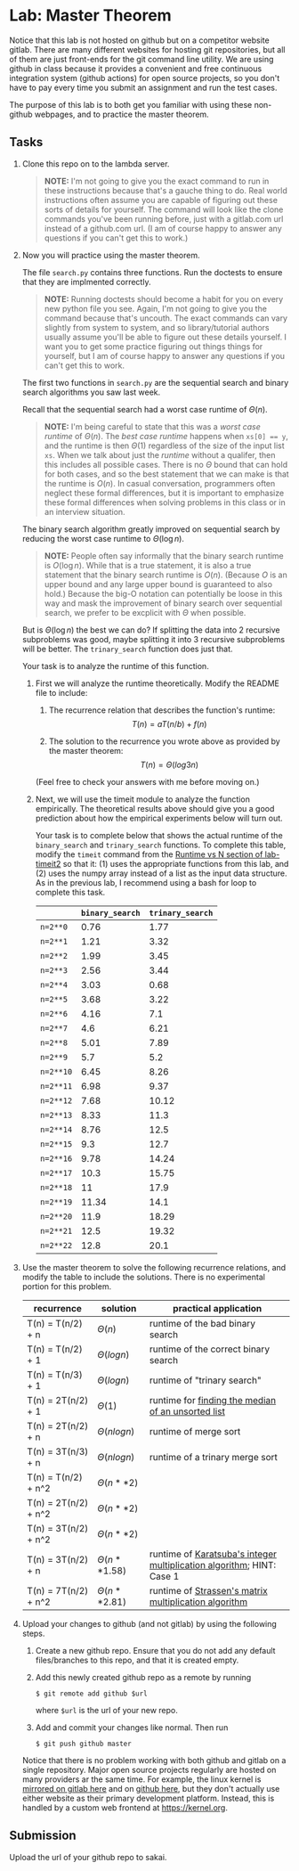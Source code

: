 # Lab: Master Theorem

Notice that this lab is not hosted on github but on a competitor website gitlab.
There are many different websites for hosting git repositories,
but all of them are just front-ends for the git command line utility.
We are using github in class because it provides a convenient and free continuous integration system (github actions) for open source projects,
so you don't have to pay every time you submit an assignment and run the test cases.

The purpose of this lab is to both get you familiar with using these non-github webpages, and to practice the master theorem.

## Tasks

1. Clone this repo on to the lambda server.

    > **NOTE:**
    > I'm not going to give you the exact command to run in these instructions because that's a gauche thing to do.
    > Real world instructions often assume you are capable of figuring out these sorts of details for yourself.
    > The command will look like the clone commands you've been running before, just with a gitlab.com url instead of a github.com url.
    > (I am of course happy to answer any questions if you can't get this to work.)

1. Now you will practice using the master theorem.

    The file `search.py` contains three functions.
    Run the doctests to ensure that they are implmented correctly.

    > **NOTE:**
    > Running doctests should become a habit for you on every new python file you see.
    > Again, I'm not going to give you the command because that's uncouth.
    > The exact commands can vary slightly from system to system,
    > and so library/tutorial authors usually assume you'll be able to figure out these details yourself.
    > I want you to get some practice figuring out things things for yourself,
    > but I am of course happy to answer any questions if you can't get this to work.

    The first two functions in `search.py` are the sequential search and binary search algorithms you saw last week.

    Recall that the sequential search had a worst case runtime of $\Theta(n)$.

    > **NOTE:**
    > I'm being careful to state that this was a *worst case runtime* of $\Theta(n)$.
    > The *best case runtime* happens when `xs[0] == y`,
    > and the runtime is then $\Theta(1)$ regardless of the size of the input list `xs`.
    > When we talk about just the *runtime* without a qualifer,
    > then this includes all possible cases.
    > There is no $\Theta$ bound that can hold for both cases,
    > and so the best statement that we can make is that the runtime is $O(n)$.
    > In casual conversation, programmers often neglect these formal differences,
    > but it is important to emphasize these formal differences when solving problems in this class or in an interview situation.

    The binary search algorithm greatly improved on sequential search by reducing the worst case runtime to $\Theta(\log n)$.

    > **NOTE:**
    > People often say informally that the binary search runtime is $O(\log n)$.
    > While that is a true statement, it is also a true statement that the binary search runtime is $O(n)$.
    > (Because $O$ is an upper bound and any large upper bound is guaranteed to also hold.)
    > Because the big-O notation can potentially be loose in this way and mask the improvement of binary search over sequential search,
    > we prefer to be excplicit with $\Theta$ when possible.

    But is $\Theta(\log n)$ the best we can do?
    If splitting the data into 2 recursive subproblems was good,
    maybe splitting it into 3 recursive subproblems will be better.
    The `trinary_search` function does just that.

    Your task is to analyze the runtime of this function.

    1. First we will analyze the runtime theoretically.
        Modify the README file to include:
    
        1. The recurrence relation that describes the function's runtime:
            $$T(n) = aT(n/b) + f(n)$$

        1. The solution to the recurrence you wrote above as provided by the master theorem:
            $$T(n) = \Theta(log3n)$$

        (Feel free to check your answers with me before moving on.)
    
    1. Next, we will use the timeit module to analyze the function empirically.
        The theoretical results above should give you a good prediction about how the empirical experiments below will turn out.

        Your task is to complete below that shows the actual runtime of the `binary_search` and `trinary_search` functions.
        To complete this table, modify the `timeit` command from the [Runtime vs N section of lab-timeit2](https://github.com/mikeizbicki/lab-timeit2#runtime-vs-n) so that it: (1) uses the appropriate functions from this lab, and (2) uses the numpy array instead of a list as the input data structure.
        As in the previous lab, I recommend using a bash for loop to complete this task.

        |                | `binary_search`           | `trinary_search`      |
        | -------------- | ------------------------- | --------------------- | 
        | `n=2**0`       |           0.76                |     1.77                  |
        | `n=2**1`       |    1.21                       |             3.32          |
        | `n=2**2`       |        1.99                   |              3.45         |
        | `n=2**3`       |            2.56               |              3.44         |
        | `n=2**4`       |           3.03                |               0.68        |
        | `n=2**5`       |           3.68                |               3.22        |
        | `n=2**6`       |           4.16                |           7.1            |
        | `n=2**7`       |          4.6                 |               6.21        |
        | `n=2**8`       |          5.01                 |             7.89          |
        | `n=2**9`       |          5.7                 |               5.2        |
        | `n=2**10`      |         6.45                  |               8.26        |
        | `n=2**11`      |         6.98                  |               9.37        |
        | `n=2**12`      |           7.68                |              10.12         |
        | `n=2**13`      |          8.33                 |              11.3         |
        | `n=2**14`      |          8.76                 |               12.5        |
        | `n=2**15`      |          9.3                 |                 12.7      |
        | `n=2**16`      |          9.78                 |              14.24         |
        | `n=2**17`      |         10.3                 |                 15.75      |
        | `n=2**18`      |          11                 |               17.9        |
        | `n=2**19`      |        11.34                   |               14.1        |
        | `n=2**20`      |          11.9                 |              18.29         |
        | `n=2**21`      |         12.5                  |               19.32        |
        | `n=2**22`      |           12.8                |                20.1       |


1. Use the master theorem to solve the following recurrence relations,
    and modify the table to include the solutions.
    There is no experimental portion for this problem.

    | recurrence           | solution                       | practical application                     |
    | -------------------- | ------------------------------ | ----------------------------------------- |
    | T(n) = T(n/2) + n    | $\Theta( n                   )$ | runtime of the bad binary search          |
    | T(n) = T(n/2) + 1    | $\Theta(  logn                  )$ | runtime of the correct binary search      |
    | T(n) = T(n/3) + 1    | $\Theta(      logn              )$ | runtime of "trinary search"               |
    | T(n) = 2T(n/2) + 1   | $\Theta(          1  )$ | runtime for [finding the median of an unsorted list](https://en.wikipedia.org/wiki/Quickselect) |
    | T(n) = 2T(n/2) + n   | $\Theta(           nlogn         )$ | runtime of merge sort                     |
    | T(n) = 3T(n/3) + n   | $\Theta(             nlogn       )$ | runtime of a trinary merge sort           |
    | T(n) = T(n/2) + n^2  | $\Theta(             n**2       )$ |                                           |
    | T(n) = 2T(n/2) + n^2 | $\Theta(              n**2      )$ |                                           |
    | T(n) = 3T(n/2) + n^2 | $\Theta(                n**2    )$ |                                           |
    | T(n) = 3T(n/2) + n   | $\Theta(            n**1.58        )$ | runtime of [Karatsuba's integer multiplication algorithm](https://en.wikipedia.org/wiki/Karatsuba_algorithm); HINT: Case 1 |
    | T(n) = 7T(n/2) + n^2 | $\Theta(           n**2.81         )$ | runtime of [Strassen's matrix multiplication algorithm](https://en.wikipedia.org/wiki/Strassen_algorithm) |

1. Upload your changes to github (and not gitlab) by using the following steps.

    1. Create a new github repo.
        Ensure that you do not add any default files/branches to this repo, and that it is created empty.

    1. Add this newly created github repo as a remote by running
        ```
        $ git remote add github $url
        ```
        where `$url` is the url of your new repo.

    1. Add and commit your changes like normal.
        Then run
        ```
        $ git push github master
        ```
    
    Notice that there is no problem working with both github and gitlab on a single repository.
    Major open source projects regularly are hosted on many providers ar the same time.
    For example, the linux kernel is [mirrored on gitlab here](https://gitlab.com/linux-kernel/linux) and on [github here](https://github.com/torvalds/linux),
    but they don't actually use either website as their primary development platform.
    Instead, this is handled by a custom web frontend at <https://kernel.org>.

## Submission

Upload the url of your github repo to sakai.
